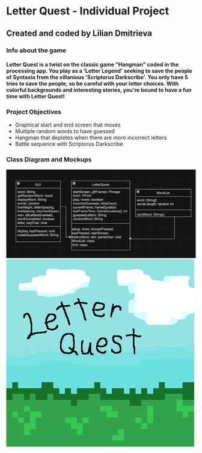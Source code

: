 # Letter Quest - Individual Project
## Created and coded by Lilian Dmitrieva
### Info about the game
#### Letter Quest is a twist on the classic game "Hangman" coded in the processing app. You play as a 'Letter Legend' seeking to save the people of Syntaxia from the villanious 'Scriptorus Darkscribe'. You only have 5 tries to save the people, so be careful with your letter choices. With colorful backgrounds and interesting stories, you're bound to have a fun time with Letter Quest!
### Project Objectives
* Graphical start and end screen that moves
* Multiple random words to have guessed
* Hangman that depletes when there are more incorrect letters
* Battle sequence with Scriptorus Darkscribe
### Class Diagram and Mockups
![Grid Layout](https://github.com/LilianDm/IndividualProject/blob/main/images/Letter_Quest_Daigram.png?raw=true)
 <img src="https://github.com/LilianDm/IndividualProject/blob/main/images/hang-Start.gif?raw=true" alt="Start Screen" width="500" height="500">
